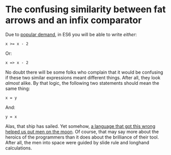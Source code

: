 # The confusing similarity between fat arrows and an infix comparator

Due to [popular demand][cs], in ES6 you will be able to write *either*:

    x >= x - 2
    
Or:

    x => x - 2
    
No doubt there will be some folks who complain that it would be confusing if these two similar expressions meant different things. After all, they look *almost* alike. By that logic, the following two statements should mean the same thing:

    x = y

And:

    y = x
    
Alas, that ship has sailed. Yet somehow, [a language that got this wrong helped us put men on the moon][fortran]. Of course, that may say more about the heroics of the programmers than it does about the brilliance of their tool. After all, the men into space were guided by slide rule and longhand calculations.

[fortran]: http://www.lahey.com/nl00apr.htm#Fortran_and_the_Space_Program
[cs]: http://coffeescript.org